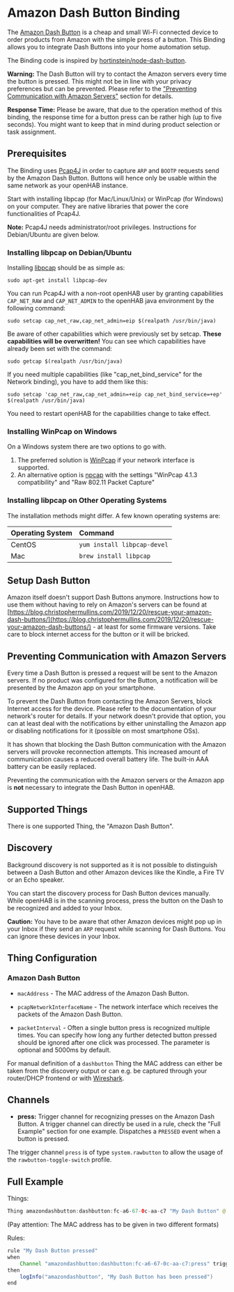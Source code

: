 # Amazon Dash Button Binding

The [Amazon Dash Button](https://www.amazon.com/Dash-Buttons/b?node=10667898011) is a cheap and small Wi-Fi connected device to order products from Amazon with the simple press of a button.
This Binding allows you to integrate Dash Buttons into your home automation setup.

The Binding code is inspired by [hortinstein/node-dash-button](https://github.com/hortinstein/node-dash-button).

**Warning:**
The Dash Button will try to contact the Amazon servers every time the button is pressed.
This might not be in line with your privacy preferences but can be prevented.
Please refer to the ["Preventing Communication with Amazon Servers"](#preventing-communication-with-amazon-servers) section for details.

**Response Time:**
Please be aware, that due to the operation method of this binding, the response time for a button press can be rather high (up to five seconds).
You might want to keep that in mind during product selection or task assignment.

## Prerequisites

The Binding uses [Pcap4J](https://www.pcap4j.org/) in order to capture `ARP` and `BOOTP` requests send by the Amazon Dash Button.
Buttons will hence only be usable within the same network as your openHAB instance.

Start with installing libpcap (for Mac/Linux/Unix) or WinPcap (for Windows) on your computer.
They are native libraries that power the core functionalities of Pcap4J.

**Note:**
Pcap4J needs administrator/root privileges.
Instructions for Debian/Ubuntu are given below.

### Installing libpcap on Debian/Ubuntu

Installing [libpcap](https://www.tcpdump.org/) should be as simple as:

```shell
sudo apt-get install libpcap-dev
```

You can run Pcap4J with a non-root openHAB user by granting capabilities `CAP_NET_RAW` and `CAP_NET_ADMIN` to the openHAB java environment by the following command:

```shell
sudo setcap cap_net_raw,cap_net_admin=eip $(realpath /usr/bin/java)
```

Be aware of other capabilities which were previously set by setcap.
**These capabilities will be overwritten!**
You can see which capabilities have already been set with the command:

```shell
sudo getcap $(realpath /usr/bin/java)
```

If you need multiple capabilities (like "cap_net_bind_service" for the Network binding), you have to add them like this:

```shell
sudo setcap 'cap_net_raw,cap_net_admin=+eip cap_net_bind_service=+ep' $(realpath /usr/bin/java)
```

You need to restart openHAB for the capabilities change to take effect.

### Installing WinPcap on Windows

On a Windows system there are two options to go with.

1. The preferred solution is [WinPcap](https://www.winpcap.org) if your network interface is supported.
1. An alternative option is [npcap](https://github.com/nmap/npcap) with the settings "WinPcap 4.1.3 compatibility" and "Raw 802.11 Packet Capture"

### Installing libpcap on Other Operating Systems

The installation methods might differ.
A few known operating systems are:

| Operating System | Command                     |
|:-----------------|:----------------------------|
| CentOS           | `yum install libpcap-devel` |
| Mac              | `brew install libpcap`      |

## Setup Dash Button

Amazon itself doesn't support Dash Buttons anymore.
Instructions how to use them without having to rely on Amazon's servers can be found at [https://blog.christophermullins.com/2019/12/20/rescue-your-amazon-dash-buttons/](https://blog.christophermullins.com/2019/12/20/rescue-your-amazon-dash-buttons/) - at least for some firmware versions.
Take care to block internet access for the button or it will be bricked.

## Preventing Communication with Amazon Servers

Every time a Dash Button is pressed a request will be sent to the Amazon servers.
If no product was configured for the Button, a notification will be presented by the Amazon app on your smartphone.

To prevent the Dash Button from contacting the Amazon Servers, block Internet access for the device.
Please refer to the documentation of your network's router for details.
If your network doesn't provide that option, you can at least deal with the notifications by either uninstalling the Amazon app or disabling notifications for it (possible on most smartphone OSs).

It has shown that blocking the Dash Button communication with the Amazon servers will provoke reconnection attempts.
This increased amount of communication causes a reduced overall battery life.
The built-in AAA battery can be easily replaced.

Preventing the communication with the Amazon servers or the Amazon app is **not** necessary to integrate the Dash Button in openHAB.

## Supported Things

There is one supported Thing, the "Amazon Dash Button".

## Discovery

Background discovery is not supported as it is not possible to distinguish
between a Dash Button and other Amazon devices like the Kindle,
a Fire TV or an Echo speaker.

You can start the discovery process for Dash Button devices manually.
While openHAB is in the scanning process, press the button on the Dash to be recognized and added to your Inbox.

**Caution:**
You have to be aware that other Amazon devices might pop up in your Inbox if they send an `ARP` request while scanning for Dash Buttons.
You can ignore these devices in your Inbox.

## Thing Configuration

### Amazon Dash Button

- `macAddress` - The MAC address of the Amazon Dash Button.

- `pcapNetworkInterfaceName` - The network interface which receives the packets of the Amazon Dash Button.

- `packetInterval` - Often a single button press is recognized multiple times.
    You can specify how long any further detected button pressed should be ignored after one click was processed.
    The parameter is optional and 5000ms by default.

For manual definition of a `dashbutton` Thing the MAC address can either be taken from the discovery output or can e.g. be captured through your router/DHCP frontend or with [Wireshark](https://wireshark.org).

## Channels

- **press:** Trigger channel for recognizing presses on the Amazon Dash Button.
  A trigger channel can directly be used in a rule, check the "Full Example" section for one example.
  Dispatches a `PRESSED` event when a button is pressed.

The trigger channel `press` is of type `system.rawbutton` to allow the usage of the `rawbutton-toggle-switch` profile.

## Full Example

Things:

```java
Thing amazondashbutton:dashbutton:fc-a6-67-0c-aa-c7 "My Dash Button" @ "Living" [ macAddress="fc:a6:67:0c:aa:c7", pcapNetworkInterfaceName="eth0", packetInterval=5000 ]
```

(Pay attention: The MAC address has to be given in two different formats)

Rules:

```java
rule "My Dash Button pressed"
when
    Channel "amazondashbutton:dashbutton:fc-a6-67-0c-aa-c7:press" triggered
then
    logInfo("amazondashbutton", "My Dash Button has been pressed")
end
```
